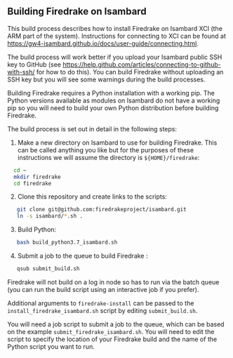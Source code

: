 ## Building Firedrake on Isambard

This build process describes how to install Firedrake on Isambard XCI (the ARM part of the system). Instructions for connecting to XCI can be found at https://gw4-isambard.github.io/docs/user-guide/connecting.html.

The build process will work better if you upload your Isambard public SSH key to GitHub (see https://help.github.com/articles/connecting-to-github-with-ssh/ for how to do this). You can build Firedrake without uploading an SSH key but you will see some warnings during the build processes. 

Building Firedrake requires a Python installation with a working pip. The Python versions available as modules on Isambard do not have a working pip so you will need to build your own Python distribution before building Firedrake.

The build process is set out in detail in the following steps:

1. Make a new directory on Isambard to use for building Firedrake. This can be called anything you like but for the purposes of these instructions we will assume the directory is `${HOME}/firedrake`:

```bash
  cd ~
  mkdir firedrake
  cd firedrake
```

2. Clone this repository and create links to the scripts:

```bash
   git clone git@github.com:firedrakeproject/isambard.git
   ln -s isambard/*.sh .
```

3. Build Python:
```bash
   bash build_python3.7_isambard.sh
```

4. Submit a job to the queue to build Firedrake :
```bash
   qsub submit_build.sh
```

Firedrake will not build on a log in node so has to run via the batch queue (you can run the build script using an interactive job if you prefer).

Additional arguments to `firedrake-install` can be passed to the `install_firedrake_isambard.sh` script by editing `submit_build.sh`.

You will need a job script to submit a job to the queue, which can be based on the example `submit_firedrake_isambard.sh`. You will need to edit the script to specify the location of your Firedrake build and the name of the Python script you want to run.
